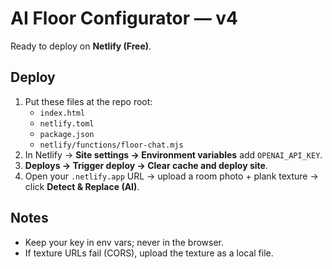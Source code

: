 # AI Floor Configurator — v4

Ready to deploy on **Netlify (Free)**.

## Deploy
1) Put these files at the repo root:
   - `index.html`
   - `netlify.toml`
   - `package.json`
   - `netlify/functions/floor-chat.mjs`
2) In Netlify → **Site settings → Environment variables** add `OPENAI_API_KEY`.
3) **Deploys → Trigger deploy → Clear cache and deploy site**.
4) Open your `.netlify.app` URL → upload a room photo + plank texture → click **Detect & Replace (AI)**.

## Notes
- Keep your key in env vars; never in the browser.
- If texture URLs fail (CORS), upload the texture as a local file.
